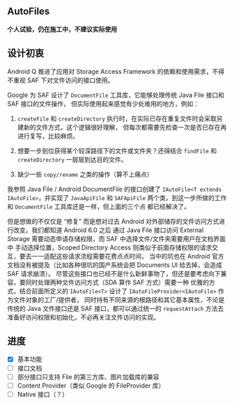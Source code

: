 AutoFiles
----

**个人试验，仍在施工中，不建议实际使用**

## 设计初衷

Android Q 推进了应用对 Storage Access Framework 的依赖和使用需求，不得不重视 SAF 下对文件访问的接口使用。

Google 为 SAF 设计了 `DocumentFile` 工具库，它能够处理传统 Java File 接口和 SAF 接口的文件操作，
但实际使用起来感觉有少处难用的地方，例如：

1. `createFile` 和 `createDirectory` 执行时，在实际已存在重复文件时会采取另建新的文件方式，这个逻辑很好理解，
   但每次都需要先检查一次是否已存在再进行复写，比较麻烦。
   
2. 想要一步到位获得某个较深路径下的文件或文件夹？还得结合 `findFile` 和 `createDirectory` 一层层到达目的文件。

3. 缺少一些 `copy/rename` 之类的操作（算不上痛点）

我参照 Java File / Android DocumentFile 的接口创建了 `IAutoFile<T extends IAutoFile>`，并实现了 
`JavaApiFile` 和 `SAFApiFile` 两个类，到这一步所做的工作和 `DocumentFile` 工具库还是一样，但上面的三个点
都已经解决了。

但是想做的不仅仅是 “修复” 而是想对过去 Android 对外部储存的文件访问方式进行改变。我们都知道 Android 6.0 之后
通过 Java File 接口访问 External Storage 需要动态申请存储权限，而 SAF 中选择文件/文件夹需要用户在文档界面中
手动选择位置，Scoped Directory Access 则类似于前面存储权限的请求交互，要去一一适配这些请求流程需要花费点点时间，
当中的坑也在 Android 官方文档没有被提及（比如各种很坑的国产系统会把 Documents UI 给去掉，会造成 SAF 请求崩溃）。
尽管这些接口也已经不是什么新鲜事物了，但还是要考虑向下兼容，要同时处理两种文件访问方式（SDA 算作 SAF 方式）需要一种
优雅的方式，结合前面所定义的 `IAutoFile<T>` 设计了 `IAutoFileProvider<IAutoFile>` 作为文件对象的工厂/提供者，
同时持有不同来源的根路径和其它基本属性，不论是传统的 Java 文件接口还是 SAF 接口，都可以通过统一的 `requestAttach`
方法去准备好访问权限和初始化，不必再关注文件访问的实现。

## 进度

- [x] 基本功能
- [ ] 接口文档
- [ ] 部分接口只支持 File 的第三方库、图片加载库的兼容
- [ ] Content Provider（类似 Google 的 FileProvider 库）
- [ ] Native 接口（？）
